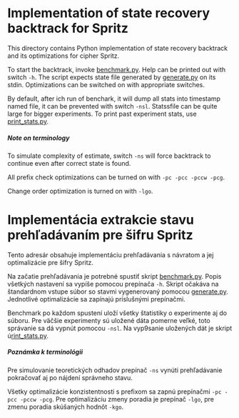 # Implementation of state recovery backtrack for Spritz
This directory contains Python implementation of state recovery backtrack  and its optimizations for cipher Spritz.

To start the backtrack, invoke [benchmark.py](./benchmark.py). Help can be printed out with switch ```-h```. The script expects state file generated by [generate.py](../../generate/generate.py) on its stdin. Optimizations can be switched on with appropriate switches.

By default, after ich run of benchark, it will dump all stats into timestamp named file, it can be prevented with switch ```-nsl```. Statssfile can be quite large for bigger experiments. To print past experiment stats, use [print_stats.py](./print_stats.py).

##### Note on terminology
To simulate complexity of estimate, switch ```-ns``` will force backtrack to continue even after correct state is found.

All prefix check optimizations can be turned on with ```-pc -pcc -pccw -pcg```.

Change order optimization is turned on with ```-lgo```. 

# Implementácia extrakcie stavu prehľadávaním pre šifru Spritz
Tento adresár obsahuje implementáciu prehľadávania s návratom a jej optimalizácie pre šifry Spritz.

Na začatie prehľadávania je potrebné spustiť skript [benchmark.py](./benchmark.py). Popis všetkých nastavení sa vypíše pomocou prepínača ```-h```. Skript očakáva na štandardnom vstupe súbor so stavmi vygenerovaný pomocou [generate.py](../../generate/generate.py). Jednotlivé optimalizácie sa zapínajú príslušnými prepínačmi.

Benchmark po každom spustení uloží všetky štatistiky o experimente aj do súboru. Pre väčšie experimenty sú uložené dáta pomerne veľké, toto správanie sa dá vypnút pomocou ```-nsl```. Na vyp9sanie uložených dát je skript ú[rint_stats.py](./print_stats.py).

##### Poznámka k terminológii
Pre simulovanie teoretických odhadov prepínač ```-ns``` vynúti prehľadávanie pokračovať aj po nájdení správneho stavu.

Všetky optimalizácie konzistentnosti s prefixom sa zapnú prepínačmi ```-pc -pcc -pccw -pcg```. Pre optimalizáciu zmeny poradia je prepínač ```-lgo```, pre zmenu poradia skúšaných hodnôt ```-kgo```.

